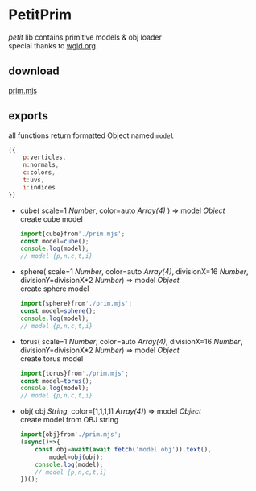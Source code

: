 # PetitPrim
*petit* lib contains primitive models & obj loader  
special thanks to [wgld.org](https://wgld.org)

## download
[prim.mjs](../prim.mjs)

## exports
all functions return formatted Object named `model`
```js
({
	p:verticles,
	n:normals,
	c:colors,
	t:uvs,
	i:indices
})
```
- cube( scale=1 *Number*, color=auto *Array(4)* ) => model *Object*  
	create cube model
	```js
	import{cube}from'./prim.mjs';
	const model=cube();
	console.log(model);
	// model {p,n,c,t,i}
	```
- sphere( scale=1 *Number*, color=auto *Array(4)*, divisionX=16 *Number*, divisionY=divisionX\*2 *Number*) => model *Object*  
	create sphere model
	```js
	import{sphere}from'./prim.mjs';
	const model=sphere();
	console.log(model);
	// model {p,n,c,t,i}
	```
- torus( scale=1 *Number*, color=auto *Array(4)*, divisionX=16 *Number*, divisionY=divisionX\*2 *Number*) => model *Object*  
	create torus model
	```js
	import{torus}from'./prim.mjs';
	const model=torus();
	console.log(model);
	// model {p,n,c,t,i}
	```
- obj( obj *String*, color=[1,1,1,1] *Array(4)*) => model *Object*  
	create model from OBJ string
	```js
	import{obj}from'./prim.mjs';
	(async()=>{
		const obj=await(await fetch('model.obj')).text(),
			model=obj(obj);
		console.log(model);
		// model {p,n,c,t,i}
	})();
	```
